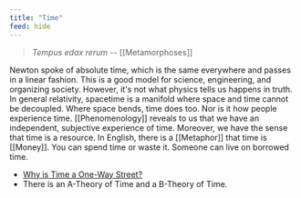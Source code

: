 ```yaml
---
title: "Time"
feed: hide
---
```


> _Tempus edax rerum_ -- [[Metamorphoses]]

Newton spoke of absolute time, which is the same everywhere and passes in a linear fashion. This is a good model for science, engineering, and organizing society. However, it's not what physics tells us happens in truth. In general relativity, spacetime is a manifold where space and time cannot be decoupled. Where space bends, time does too. Nor is it how people experience time. [[Phenomenology]] reveals to us that we have an independent, subjective experience of time. Moreover, we have the sense that time is a resource. In English, there is a [[Metaphor]] that time is [[Money]]. You can spend time or waste it. Someone can live on borrowed time. 


* [Why is Time a One-Way Street?](https://www.youtube.com/watch?v=jhnKBKZvb_U)
* There is an A-Theory of Time and a B-Theory of Time. 

